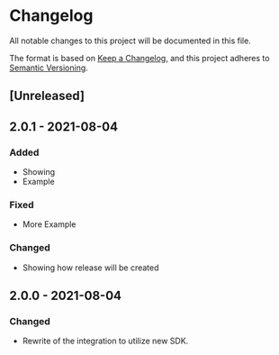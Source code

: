 # Changelog

All notable changes to this project will be documented in this file.

The format is based on [Keep a Changelog](https://keepachangelog.com/en/1.0.0/),
and this project adheres to
[Semantic Versioning](https://semver.org/spec/v2.0.0.html).

## [Unreleased]

## 2.0.1 - 2021-08-04

### Added

- Showing
- Example

### Fixed

- More Example

### Changed

- Showing how release will be created

## 2.0.0 - 2021-08-04

### Changed

- Rewrite of the integration to utilize new SDK.
